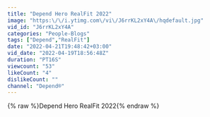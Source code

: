 ```yaml
---
title: "Depend Hero RealFit 2022"
image: "https:\/\/i.ytimg.com\/vi\/J6rrKL2xY4A\/hqdefault.jpg"
vid_id: "J6rrKL2xY4A"
categories: "People-Blogs"
tags: ["Depend","RealFit"]
date: "2022-04-21T19:48:42+03:00"
vid_date: "2022-04-19T18:56:48Z"
duration: "PT16S"
viewcount: "53"
likeCount: "4"
dislikeCount: ""
channel: "Depend®"
---
```

{% raw %}Depend Hero RealFit 2022{% endraw %}
